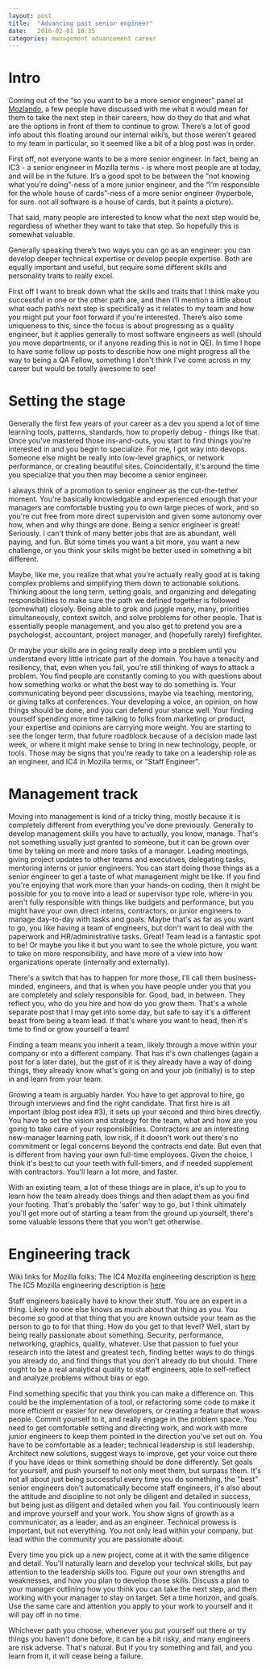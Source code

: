 ```yaml
---
layout: post
title:  "Advancing past senior engineer"
date:   2016-02-01 10:35
categories: management advancement career
---
```


# Intro #
Coming out of the “so you want to be a more senior engineer” panel at [Mozlando](https://wiki.mozilla.org/All_Hands/2015_Orlando), a few people have discussed with me what it would mean for them to take the next step in their careers, how do they do that and what are the options in front of them to continue to grow. There’s a lot of good info about this floating around our internal wiki’s, but those weren't geared to my team in particular, so it seemed like a bit of a blog post was in order.

First off, not everyone wants to be a more senior engineer. In fact, being an IC3 - a senior engineer in Mozilla terms - is where most people are at today, and will be in the future. It’s a good spot to be between the “not knowing what you’re doing”-ness of a more junior engineer, and the “I’m responsible for the whole house of cards”-ness of a more senior engineer (hyperbole, for sure. not all software is a house of cards, but it paints a picture).

That said, many people are interested to know what the next step would be, regardless of whether they want to take that step. So hopefully this is somewhat valuable.

Generally speaking there’s two ways you can go as an engineer: you can develop deeper technical expertise or develop people expertise. Both are equally important and useful, but require some different skills and personality traits to really excel.

First off I want to break down what the skills and traits that I think make you successful in one or the other path are, and then I’ll mention a little about what each path’s next step is specifically as it relates to my team and how you might put your foot forward if you’re interested. There’s also some uniqueness to this, since the focus is about progressing as a quality engineer, but it applies generally to most software engineers as well (should you move departments, or if anyone reading this is not in QE). In time I hope to have some follow up posts to describe how one might progress all the way to being a QA Fellow, something I don't think I've come across in my career but would be totally awesome to see!

# Setting the stage #

Generally the first few years of your career as a dev you spend a lot of time learning tools, patterns, standards, how to properly debug - things like that. Once you've mastered those ins-and-outs, you start to find things you're interested in and you begin to specialize. For me, I got way into devops. Someone else might be really into low-level graphics, or network performance, or creating beautiful sites. Coincidentally, it's around the time you specialize that you then may become a senior engineer.

I always think of a promotion to senior engineer as the cut-the-tether moment. You're basically knowledgable and experienced enough that your managers are comfortable trusting you to own large pieces of work, and so you're cut free from more direct supervision and given some autonomy over how, when and why things are done. Being a senior engineer is great! Seriously. I can't think of many better jobs that are as abundant, well paying, and fun. But some times you want a bit more, you want a new challenge, or you think your skills might be better used in something a bit different.

Maybe, like me, you realize that what you're actually really good at is taking complex problems and simplifying them down to actionable solutions. Thinking about the long term, setting goals, and organizing and delegating responsibilities to make sure the path we defined together is followed (somewhat) closely. Being able to grok and juggle many, many, priorities simultaneously, context switch, and solve problems for other people. That is essentially people management, and you also get to pretend you are a psychologist, accountant, project manager, and (hopefully rarely) firefighter.

Or maybe your skills are in going really deep into a problem until you understand every little intricate part of the domain. You have a tenacity and resiliency, that, even when you fail, you're still thinking of ways to attack a problem. You find people are constantly coming to you with questions about how something works or what the best way to do something is. Your communicating beyond peer discussions, maybe via teaching, mentoring, or giving talks at conferences. Your developing a voice, an opinion, on how things should be done, and you can defend your stance well. Your finding yourself spending more time talking to folks from marketing or product, your expertise and opinions are carrying more weight. You are starting to see the longer term, that future roadblock because of a decision made last week, or where it might make sense to bring in new technology, people, or tools. Those may be signs that you're ready to take on a leadership role as an engineer, and IC4 in Mozilla terms, or "Staff Engineer".


# Management track #
Moving into management is kind of a tricky thing, mostly because it is completely different from everything you've done previously. Generally to develop management skills you have to actually, you know, manage. That's not something usually just granted to someone, but it can be grown over time by taking on more and more tasks of a manager. Leading meetings, giving project updates to other teams and executives, delegating tasks, mentoring interns or junior engineers. You can start doing those things as a senior engineer to get a taste of what management might be like. If you find you're enjoying that work more than your hands-on coding, then it might be possible for you to move into a lead or supervisor type role, where-in you aren't fully responsible with things like budgets and performance, but you might have your own direct interns, contractors, or junior engineers to manage day-to-day with tasks and goals. Maybe that's as far as you want to go, you like having a team of engineers, but don't want to deal with the paperwork and HR/administrative tasks. Great! Team lead is a fantastic spot to be! Or maybe you like it but you want to see the whole picture, you want to take on more responsibility, and have more of a view into how organizations operate (internally and externally).

There's a switch that has to happen for more those, I'll call them business-minded, engineers, and that is when you have people under you that you are completely and solely responsible for. Good, bad, in between. They reflect you, who do you hire and how do you grow them. That's a whole separate post that I may get into some day, but safe to say it's a different beast from being a team lead. If that's where you want to head, then it's time to find or grow yourself a team!

Finding a team means you inherit a team, likely through a move within your company or into a different company. That has it's own challenges (again a post for a later date), but the gist of it is they already have a way of doing things, they already know what's going on and your job (initially) is to step in and learn from your team.

Growing a team is arguably harder. You have to get approval to hire, go through interviews and find the right candidate. That first hire is all important (blog post idea #3), it sets up your second and third hires directly. You have to set the vision and strategy for the team, what and how are you going to take care of your responsibilities. Contractors are an interesting new-manager learning path, low risk, if it doesn't work out there's no commitment or legal concerns beyond the contracts end date. But even that is different from having your own full-time employees. Given the choice, I think it's best to cut your teeth with full-timers, and if needed supplement with contractors. You'll learn a lot more, and faster.

With an existing team, a lot of these things are in place, it's up to you to learn how the team already does things and then adapt them as you find your footing. That's probably the 'safer' way to go, but I think ultimately you'll get more out of starting a team from the ground up yourself, there's some valuable lessons there that you won't get otherwise.

# Engineering track #

Wiki links for Mozilla folks:
The IC4 Mozilla engineering description is [here](https://intranet.mozilla.org/Engineering/LevelDescriptions#IC4)
The IC5 Mozilla engineering description is [here](https://intranet.mozilla.org/Engineering/LevelDescriptions#IC5)

Staff engineers basically have to know their stuff. You are an expert in a thing. Likely no one else knows as much about that thing as you. You become so good at that thing that you are known outside your team as the person to go to for that thing. How do you get to that level? Well, start by being really passionate about something. Security, performance, networking, graphics, quality, whatever. Use that passion to fuel your research into the latest and greatest tech, finding better ways to do things you already do, and find things that you don't already do but should. There ought to be a real analytical quality to staff engineers, able to self-reflect and analyze problems without bias or ego.

Find something specific that you think you can make a difference on. This could be the implementation of a tool, or refactoring some code to make it more efficient or easier for new developers, or creating a feature that wows people. Commit yourself to it, and really engage in the problem space. You need to get comfortable setting and directing work, and work with more junior engineers to keep them pointed in the direction you've set out on. You have to be comfortable as a leader; technical leadership is still leadership. Architect new solutions, suggest ways to improve, get your voice out there if you have ideas or think something should be done differently. Set goals for yourself, and push yourself to not only meet them, but surpass them. It's not all about just being successful every time you do something, the "best" senior engineers don't automatically become staff engineers, it's also about the attitude and discipline to not only be diligent and detailed in success, but being just as diligent and detailed when you fail. You continuously learn and improve yourself and your work. You show signs of growth as a communicator, as a leader, and as an engineer. Technical prowess is important, but not everything. You not only lead within your company, but lead within the community you are passionate about.

Every time you pick up a new project, come at it with the same diligence and detail. You'll naturally learn and develop your technical skills, but pay attention to the leadership skills too. Figure out your own strengths and weaknesses, and how you plan to develop those skills. Discuss a plan to your manager outlining how you think you can take the next step, and then working with your manager to stay on target. Set a time horizon, and goals. Use the same care and attention you apply to your work to yourself and it will pay off in no time.

Whichever path you choose, whenever you put yourself out there or try things you haven't done before, it can be a bit risky, and many engineers are risk adverse. That's natural. But if you try something and fail, and you learn from it, it will cease being a failure.
